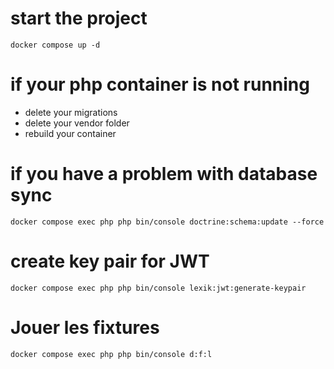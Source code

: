 # start the project
``docker compose up -d``

# if your php container is not running
- delete your migrations
- delete your vendor folder
- rebuild your container

# if you have a problem with database sync
``docker compose exec php php bin/console doctrine:schema:update --force``

# create key pair for JWT
``docker compose exec php php bin/console lexik:jwt:generate-keypair``


# Jouer les fixtures
``docker compose exec php php bin/console d:f:l``
